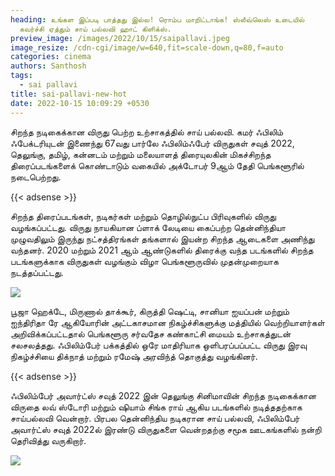 ```yaml
---
heading: உங்கள இப்படி பாத்தது இல்ல! ரொம்ப மாறிட்டாங்க! ஸ்லீவ்லெஸ் உடையில்
  கவர்ச்சி ஏத்தும் சாய் பல்லவி ஹாட் கிளிக்ஸ்.
preview_image: /images/2022/10/15/saipallavi.jpeg
image_resize: /cdn-cgi/image/w=640,fit=scale-down,q=80,f=auto
categories: cinema
authors: Santhosh
tags:
  - sai pallavi
title: sai-pallavi-new-hot
date: 2022-10-15 10:09:29 +0530
---
```

சிறந்த நடிகைக்கான விருது பெற்ற உற்சாகத்தில் சாய் பல்லவி.
கமர் ஃபிலிம் ஃபேக்டரியுடன் இணைந்து 67வது பார்லே ஃபிலிம்ஃபேர் விருதுகள் சவுத் 2022, தெலுங்கு, தமிழ், கன்னடம் மற்றும் மலையாளத் திரையுலகின் மிகச்சிறந்த திரைப்படங்களைக் கொண்டாடும் வகையில் அக்டோபர் 9ஆம் தேதி பெங்களூரில் நடைபெற்றது.

{{< adsense >}}


சிறந்த திரைப்படங்கள், நடிகர்கள் மற்றும் தொழில்நுட்ப பிரிவுகளில் விருது வழங்கப்பட்டது. விருது நாயகியான ப்ளாக் லேடியை  கைப்பற்ற தென்னிந்தியா முழுவதிலும் இருந்து நட்சத்திரங்கள் தங்களால் இயன்ற சிறந்த ஆடைகளை அணிந்து வந்தனர். 2020 மற்றும் 2021 ஆம் ஆண்டுகளில் திரைக்கு வந்த படங்களில் சிறந்த படங்களுக்காக விருதுகள் வழங்கும் விழா பெங்களூருவில் முதன்முறையாக  நடத்தப்பட்டது. 


![](/images/2022/10/15/sai-pallavi-new-hot.jpeg)

பூஜா ஹெக்டே, மிருணால் தாக்கூர், கிருத்தி ஷெட்டி, சானியா ஐயப்பன் மற்றும் ஐந்திரிதா ரே ஆகியோரின் அட்டகாசமான நிகழ்ச்சிகளுக்கு மத்தியில் வெற்றியாளர்கள் அறிவிக்கப்பட்டதால் பெங்களூரு சர்வதேச கண்காட்சி மையம் உற்சாகத்துடன் சலசலத்தது. ஃபிலிம்பேர் பக்கத்தில் ஒரே மாதிரியாக ஒளிபரப்பப்பட்ட விருது இரவு நிகழ்ச்சியை திக்நாத் மற்றும் ரமேஷ் அரவிந்த் தொகுத்து வழங்கினர்.

{{< adsense >}}


ஃபிலிம்பேர் அவார்ட்ஸ் சவுத் 2022 இன் தெலுங்கு சினிமாவின் சிறந்த நடிகைக்கான விருதை லவ் ஸ்டோரி மற்றும் ஷியாம் சிங்க ராய் ஆகிய படங்களில் நடித்ததற்காக சாய்பல்லவி வென்றார். பிரபல தென்னிந்திய நடிகரான சாய் பல்லவி, ஃபிலிம்பேர் அவார்ட்ஸ் சவுத் 2022ல் இரண்டு விருதுகளை வென்றதற்கு சமூக ஊடகங்களில் நன்றி தெரிவித்து வருகிறார்.

![](/images/2022/10/15/sai-pallavi-new-hot2.jpeg)